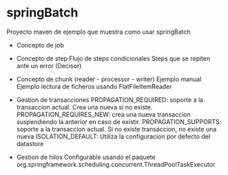 # springBatch
Proyecto maven de ejemplo que muestra como usar springBatch

+ Concepto de job

+ Concepto de step
Flujo de steps condicionales
Steps que se repiten ante un error (Decisor)

+ Concepto de chunk (reader - processor - writer)
 Ejemplo manual 
 Ejemplo lectura de ficheros usando FlatFileItemReader

+ Gestion de transacciones
PROPAGATION_REQUIRED: soporte a la transaccion actual. Crea una nueva si no existe.
PROPAGATION_REQUIRES_NEW: crea una nueva transaccion suspendiendo la anterior en caso de existir.
PROPAGATION_SUPPORTS: soporte a la transaccion actual. Si no existe transaccion, no existe una nueva
ISOLATION_DEFAULT: Utiliza la configuracion por defecto del datastore

+ Gestion de hilos
Configurable usando el paquete  org.springframework.scheduling.concurrent.ThreadPoolTaskExecutor